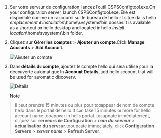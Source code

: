1. <span data-ttu-id="ef5d6-101">Sur votre serveur de configuration, lancez l’outil CSPSConfigtool.exe.</span><span class="sxs-lookup"><span data-stu-id="ef5d6-101">On your configuration server, launch CSPSConfigtool.exe.</span></span> <span data-ttu-id="ef5d6-102">Elle est disponible comme un raccourci sur le bureau de hello et situé dans hello *emplacement d’installation*\home\svsystems\bin dossier.</span><span class="sxs-lookup"><span data-stu-id="ef5d6-102">It is available as a shortcut on hello desktop and located in hello *install location*\home\svsystems\bin folder.</span></span>
2. <span data-ttu-id="ef5d6-103">Cliquez sur **Gérer les comptes** > **Ajouter un compte**.</span><span class="sxs-lookup"><span data-stu-id="ef5d6-103">Click **Manage Accounts** > **Add Account**.</span></span>

    ![Ajouter un compte](./media/site-recovery-add-vcenter-account/credentials1.png)
3. <span data-ttu-id="ef5d6-105">Dans **détails du compte**, ajoutez le compte hello qui sera utilisé pour la découverte automatique.</span><span class="sxs-lookup"><span data-stu-id="ef5d6-105">In **Account Details**, add hello account that will be used for automatic discovery.</span></span>

    ![Détails](./media/site-recovery-add-vcenter-account/credentials2.png)

    > [!Note]
  > <span data-ttu-id="ef5d6-107">Il peut prendre 15 minutes ou plus pour tooappear de nom de compte hello dans le portail de hello.</span><span class="sxs-lookup"><span data-stu-id="ef5d6-107">It can take 15 minutes or more for hello account name tooappear in hello portal.</span></span> <span data-ttu-id="ef5d6-108">tooupdate immédiatement, cliquez sur **serveurs de Configuration** > ***nom du serveur*** > **actualisation du serveur**.</span><span class="sxs-lookup"><span data-stu-id="ef5d6-108">tooupdate immediately, click **Configuration Servers** > ***server name*** > **Refresh Server**.</span></span>
